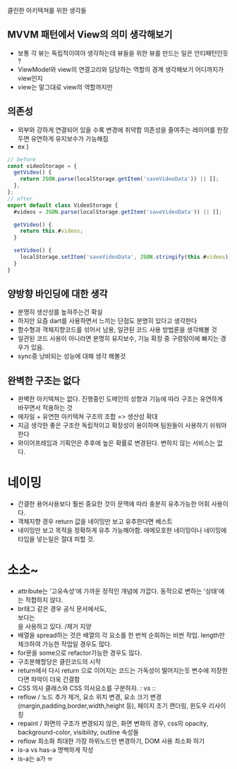 클린한 아키텍쳐를 위한 생각들

## MVVM 패턴에서 View의 의미 생각해보기

- 보통 각 뷰는 독립적이여야 생각하는데 뷰들을 위한 뷰를 만드는 일은 안티패턴인듯 ?
- ViewModel와 view의 연결고리와 담당하는 역할의 경계 생각해보기 어디까지가 view인지
- view는 말그대로 view의 역할까지만

## 의존성

- 외부와 강하게 연결되어 있을 수록 변경에 취약함 의존성을 줄여주는 레이어를 한장두면 유연하게 유지보수가 가능해짐
- ex )

```javascript
// before
const videoStorage = {
  getVideo() {
    return JSON.parse(localStorage.getItem('saveVideoData')) || [];
  },
};
// after
export default class VideoStorage {
  #videos = JSON.parse(localStorage.getItem('saveVideoData')) || [];

  getVideo() {
    return this.#videos;
  }

  setVideo() {
    localStorage.setItem('saveVideoData', JSON.stringify(this.#videos));
  }
}
```

## 양방향 바인딩에 대한 생각

- 분명히 생산성를 높혀주는건 확실
- 하지만 요즘 dart를 사용하면서 느끼는 단점도 분명히 있다고 생각한다
- 함수형과 객체지향코드를 섞어서 남용, 일관된 코드 사용 방법론을 생각해볼 것
- 일관된 코드 사용이 아니라면 분명히 유지보수, 기능 확장 중 구렁텅이에 빠지는 경우가 있음.
- sync중 낭비되는 성능에 대해 생각 해볼것

## 완벽한 구조는 없다

- 완벽한 아키텍쳐는 없다. 진행중인 도메인의 성향과 기능에 따라 구조는 유연하게 바꾸면서 적용하는 것
- 에자일 + 유연한 아키텍쳐 구조의 조합 => 생산성 확대
- 지금 생각한 좋은 구조란 독립적이고 확장성이 용이하며 팀원들이 사용하기 쉬워야 한다
- 와이어프레임과 기획안은 추후에 높은 확률로 변경된다. 변하지 않는 서비스는 없다.

# 네이밍

- 간결한 용어사용보다 훨씬 중요한 것이 문맥에 따라 충분히 유추가능한 어휘 사용이다.
- 객체지향 경우 return 값을 네이밍만 보고 유추한다면 베스트
- 네이밍만 보고 목적을 정확하게 유추 가능해야함. 애메모호한 네이밍이나 네이밍에 타입을 넣는일은 절대 피할 것.

# 소소~

- attribute는 '고유속성'에 가까운 정적인 개념에 가깝다. 동적으로 변하는 '상태'에는 적합하지 않다.
- br태그 같은 경우 공식 문서에서도, <br />보다는 <br>을 사용하고 있다. /제거 지양
- 배열을 spread하는 것은 배열의 각 요소를 한 번씩 순회하는 비싼 작업. length만 체크하여 가능한 작업일 경우도 많다.
- for문을 some으로 refactor가능한 경우도 많다.
- 구조분해할당은 클린코드의 시작
- return에서 다시 return 으로 이어지는 코드는 가독성이 떨어지는듯 변수에 저장한다면 파악이 더욱 간결함
- CSS 의사 클래스와 CSS 의사요소를 구분하자. : vs ::
- reflow / 노드 추가 제거, 요소 위치 변경, 요소 크기 변경 (margin,padding,border,width,height 등), 페이지 초기 랜더링, 윈도우 리사이징
- repaint / 화면의 구조가 변경되지 않은, 화면 변화의 경우, css의 opacity, background-color, visibility, outline 속성들
- reflow 최소화 최대한 가장 하위노드만 변경하기, DOM 사용 최소화 하기
- is-a vs has-a 명백하게 작성
- is-a는 a가 ㅠ
